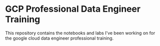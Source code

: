 # GCP Professional Data Engineer Training

This repository contains the notebooks and labs I've been working on for the google cloud data engineer professional training.

